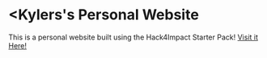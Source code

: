 # <Kylers's Personal Website
This is a personal website built using the Hack4Impact Starter Pack!
[Visit it Here!](https://1kyler1.github.io)

